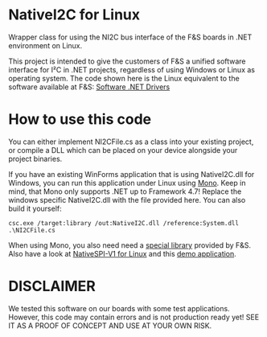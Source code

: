 # NativeI2C for Linux
Wrapper class for using the NI2C bus interface of the F&S boards in .NET environment on Linux.

This project is intended to give the customers of F&S a unified software interface for I²C in .NET projects, regardless of using Windows or Linux as operating system.
The code shown here is the Linux equivalent to the software available at F&S: [Software .NET Drivers](https://www.fs-net.de/en/embedded-modules/accessories/software-net-drivers/)

# How to use this code
You can either implement NI2CFile.cs as a class into your existing project, or compile a DLL which can be placed on your device alongside your project binaries.

If you have an existing WinForms application that is using NativeI2C.dll for Windows, you can run this application under Linux using [Mono](https://www.mono-project.com/). Keep in mind, that Mono only supports .NET up to Framework 4.7! Replace the windows specific NativeI2C.dll with the file provided here.
You can also build it yourself:

```
csc.exe /target:library /out:NativeI2C.dll /reference:System.dll .\NI2CFile.cs
```

When using Mono, you also need need a [special library](https://github.com/FSEmbedded/dotnet_linux_IO_API) provided by F&S.
Also have a look at [NativeSPI-V1 for Linux](https://github.com/FSEmbedded/NativeSPI-V1_Linux) and this [demo application](https://github.com/FSEmbedded/WinForms_On_Linux_InterfaceDemo).

# DISCLAIMER
We tested this software on our boards with some test applications. However, this code may contain errors and is not production ready yet!
SEE IT AS A PROOF OF CONCEPT AND USE AT YOUR OWN RISK.